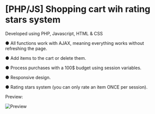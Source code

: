 # [PHP/JS] Shopping cart wih rating stars system


Developed using PHP, Javascript, HTML & CSS


● All functions work with AJAX, meaning everything works without refreshing the page.

● Add items to the cart or delete them.

● Process purchases with a 100$ budget using session variables.

● Responsive design.

● Rating stars system (you can only rate an item ONCE per session).


Preview:


![Preview](https://preview.ibb.co/iC56Dk/shopping_cart_preview.jpg)

